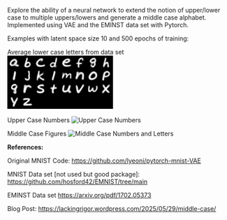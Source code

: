 Explore the ability of a neural network to extend the notion of upper/lower case to multiple uppers/lowers and generate a middle case alphabet.
Implemented using VAE and the EMINST data set with Pytorch. 

Examples with latent space size 10 and 500 epochs of training:

Average lower case letters from data set
![Average lower case letters in dataset](./examples/average_letter/ltsp_10_lower_case.png)

Upper Case Numbers
![Upper Case Numbers](./examples/upper_case_numbers/ltsp_10_letter_by_letter_to_upper.png)

Middle Case Figures
![Middle Case Numbers and Letters](./examples/average_letter/ltsp_10_middle_mega_image_mean_vector.png)


**References:**

Original MNIST Code: https://github.com/lyeoni/pytorch-mnist-VAE

MNIST Data set [not used but good package]: https://github.com/hosford42/EMNIST/tree/main

EMINST Data set https://arxiv.org/pdf/1702.05373

Blog Post: https://lackingrigor.wordpress.com/2025/05/29/middle-case/


